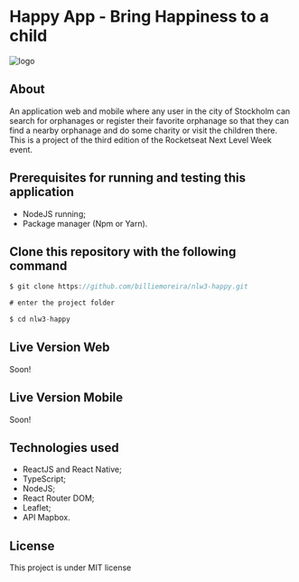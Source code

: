 # Happy App - Bring Happiness to a child

![logo](https://raw.githubusercontent.com/billiemoreira/nlw3-happy/main/src/images/happy-github.png)

## About

An application web and mobile where any user in the city of Stockholm can search for orphanages or register their favorite orphanage so that they can find a nearby orphanage and do some charity or visit the children there. This is a project of the third edition of the Rocketseat Next Level Week event.

## Prerequisites for running and testing this application

- NodeJS running;
- Package manager (Npm or Yarn).

## Clone this repository with the following command

```js
$ git clone https://github.com/billiemoreira/nlw3-happy.git

# enter the project folder

$ cd nlw3-happy
```

## Live Version Web

Soon!

## Live Version Mobile

Soon!

## Technologies used

- ReactJS and React Native;
- TypeScript;
- NodeJS;
- React Router DOM;
- Leaflet;
- API Mapbox.

## License

This project is under MIT license
